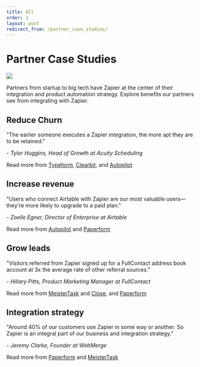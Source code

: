 ```yaml
---
title: All
order: 1
layout: post
redirect_from: /partner_case_studies/
---
```


# Partner Case Studies

![](https://cdn.zapier.com/storage/photos/076d555dc326f4be4b6d34d75623fc9d.png)

Partners from startup to big tech have Zapier at the center of their integration and product automation strategy. Explore benefits our partners see from integrating with Zapier.

## Reduce Churn

"The earlier someone executes a Zapier integration, the more apt they are to be retained."

*- Tyler Huggins, Head of Growth at Acuity Scheduling*

Read more from [Typeform](https://platform.zapier.com/partner_case_studies/typeform), 
[Clearbit](https://platform.zapier.com/partner_case_studies/clearbit), and [Autopilot](https://platform.zapier.com/partner_case_studies/autopilot)

## Increase revenue

"Users who connect Airtable with Zapier are our most valuable users—they're more likely to upgrade to a paid plan."

*- Zoelle Egner, Director of Enterprise at Airtable*

Read more from [Autopilot](https://platform.zapier.com/partner_case_studies/autopilot) and [Paperform](https://platform.zapier.com/partner_case_studies/paperform) 

## Grow leads

"Visitors referred from Zapier signed up for a FullContact address book account at 3x the average rate of other referral sources."

*- Hillary Pitts, Product Marketing Manager at FullContact*

Read more from [MeisterTask](https://platform.zapier.com/partner_case_studies/meistertask) and [Close](https://platform.zapier.com/partner_case_studies/close), and [Paperform](https://platform.zapier.com/partner_case_studies/paperform)

## Integration strategy

"Around 40% of our customers use Zapier in some way or another. So Zapier is an integral part of our business and integration strategy."

*- Jeremy Clarke, Founder at WebMerge*

Read more from [Paperform](https://platform.zapier.com/partner_case_studies/paperform) and [MeisterTask](https://platform.zapier.com/partner_case_studies/meistertask)
